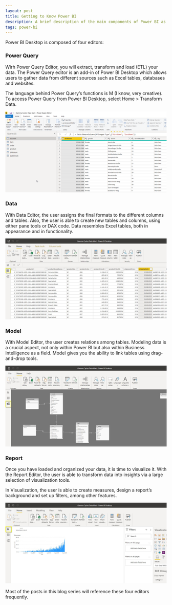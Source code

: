 ```yaml
---
layout: post
title: Getting to Know Power BI
description: A brief description of the main components of Power BI as a tool.
tags: power-bi
---
```


Power BI Desktop is composed of four editors:  

### Power Query

Wirh Power Query Editor, you will extract, transform and load (ETL) your data. The Power Query editor is an add-in of Power BI Desktop which allows users to gather data from different sources such as Excel tables, databases and websites.

The language behind Power Query’s functions is M (I know, very creative). To access Power Query from Power BI Desktop, select Home > Transform Data. 
 
![structure-tool-img01](/asset/screenshot/structure-tool-img01.png)
 
### Data

With Data Editor, the user assigns the final formats to the different columns and tables. Also, the user is able to create new tables and columns, using either pane tools or DAX code. Data resembles Excel tables, both in appearance and in functionality. 
 
![structure-tool-img02](/asset/screenshot/structure-tool-img02.jpg)

### Model

With Model Editor, the user creates relations among tables. Modeling data is a crucial aspect, not only within Power BI but also within Business Intelligence as a field. Model gives you the ability to link tables using drag-and-drop tools.   

![structure-tool-img03](/asset/screenshot/structure-tool-img03.jpg)

### Report

Once you have loaded and organized your data, it is time to visualize it. With the Report Editor, the user is able to transform data into insights via a large selection of visualization tools.

In Visualization, the user is able to create measures, design a report’s background and set up filters, among other features.  

![structure-tool-img04](/asset/screenshot/structure-tool-img04.jpg)

Most of the posts in this blog series will reference these four editors frequently.